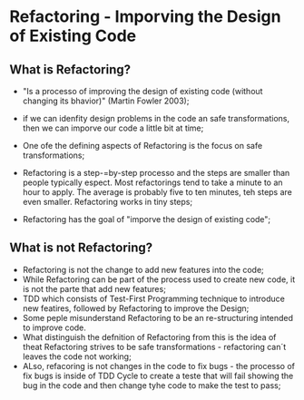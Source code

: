 # Refactoring - Imporving the Design of Existing Code

## What is Refactoring?

- "Is a processo of improving the design of existing code (without changing its bhavior)" (Martin Fowler 2003);

-  if we can idenfity design problems in the code an safe transformations, then we can imporve our code a little bit at time;
- One ofe the defining aspects of Refactoring is the focus on safe transformations;
- Refactoring is a step-=by-step processo and the steps are smaller than people typically espect. Most refactorings tend to take a minute to an hour to apply. The average is probably five to ten minutes, teh steps are even smaller. Refactoring works in tiny steps;
- Refactoring has the goal of "imporve the design of existing code";

## What is not Refactoring?

- Refactoring is not the change to add new features into the code;
- While Refactoring can be part of the process used to create new code, it is not the parte that add new features;
- TDD which consists of Test-First Programming technique to introduce new featires, followed by Refactoring to improve the Design;
- Some peple misunderstand Refactoring to be an re-structuring intended to improve code. 
- What distinguish the defnition of Refactoring from this is the idea of theat Refactoring strives to be safe transformations - refactoring can´t leaves the code not working;
- ALso, refacoring is not changes in the code to fix bugs - the processo of fix bugs is inside of TDD Cycle to create a teste that will fail showing the bug in the code and then change tyhe code to make the test to pass;


